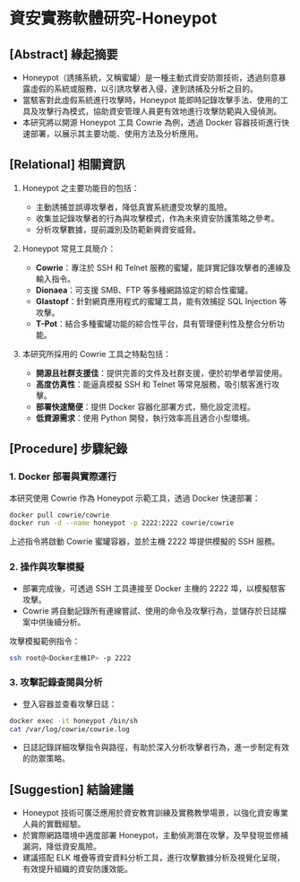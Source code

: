 # 資安實務軟體研究-Honeypot

## [Abstract] 緣起摘要

- Honeypot（誘捕系統，又稱蜜罐）是一種主動式資安防禦技術，透過刻意暴露虛假的系統或服務，以引誘攻擊者入侵，達到誘捕及分析之目的。
- 當駭客對此虛假系統進行攻擊時，Honeypot 能即時記錄攻擊手法、使用的工具及攻擊行為模式，協助資安管理人員更有效地進行攻擊防範與入侵偵測。
- 本研究將以開源 Honeypot 工具 Cowrie 為例，透過 Docker 容器技術進行快速部署，以展示其主要功能、使用方法及分析應用。

## [Relational] 相關資訊

1. Honeypot 之主要功能目的包括：

   - 主動誘捕並誤導攻擊者，降低真實系統遭受攻擊的風險。
   - 收集並記錄攻擊者的行為與攻擊模式，作為未來資安防護策略之參考。
   - 分析攻擊數據，提前識別及防範新興資安威脅。

2. Honeypot 常見工具簡介：

   - **Cowrie**：專注於 SSH 和 Telnet 服務的蜜罐，能詳實記錄攻擊者的連線及輸入指令。
   - **Dionaea**：可支援 SMB、FTP 等多種網路協定的綜合性蜜罐。
   - **Glastopf**：針對網頁應用程式的蜜罐工具，能有效捕捉 SQL Injection 等攻擊。
   - **T-Pot**：結合多種蜜罐功能的綜合性平台，具有管理便利性及整合分析功能。

3. 本研究所採用的 Cowrie 工具之特點包括：

   - **開源且社群支援佳**：提供完善的文件及社群支援，便於初學者學習使用。
   - **高度仿真性**：能逼真模擬 SSH 和 Telnet 等常見服務，吸引駭客進行攻擊。
   - **部署快速簡便**：提供 Docker 容器化部署方式，簡化設定流程。
   - **低資源需求**：使用 Python 開發，執行效率高且適合小型環境。

## [Procedure] 步驟紀錄

### 1. Docker 部署與實際運行

本研究使用 Cowrie 作為 Honeypot 示範工具，透過 Docker 快速部署：

```bash
docker pull cowrie/cowrie
docker run -d --name honeypot -p 2222:2222 cowrie/cowrie
```

上述指令將啟動 Cowrie 蜜罐容器，並於主機 2222 埠提供模擬的 SSH 服務。

### 2. 操作與攻擊模擬

- 部署完成後，可透過 SSH 工具連接至 Docker 主機的 2222 埠，以模擬駭客攻擊。
- Cowrie 將自動記錄所有連線嘗試、使用的命令及攻擊行為，並儲存於日誌檔案中供後續分析。

攻擊模擬範例指令：

```bash
ssh root@<Docker主機IP> -p 2222
```

### 3. 攻擊記錄查閱與分析

- 登入容器並查看攻擊日誌：

```bash
docker exec -it honeypot /bin/sh
cat /var/log/cowrie/cowrie.log
```

- 日誌記錄詳細攻擊指令與路徑，有助於深入分析攻擊者行為，進一步制定有效的防禦策略。

## [Suggestion] 結論建議

- Honeypot 技術可廣泛應用於資安教育訓練及實務教學場景，以強化資安專業人員的實戰經驗。
- 於實際網路環境中適度部署 Honeypot，主動偵測潛在攻擊，及早發現並修補漏洞，降低資安風險。
- 建議搭配 ELK 堆疊等資安資料分析工具，進行攻擊數據分析及視覺化呈現，有效提升組織的資安防護效能。

